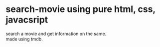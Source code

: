 ﻿# search-movie using pure html, css, javacsript
search a movie and get information on the same. <br>
made using tmdb. <br>
